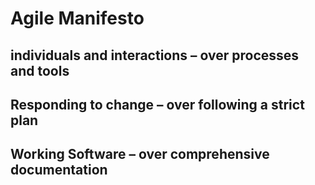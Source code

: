 # Agile Manifesto #
## individuals and interactions – over processes and tools ##
## Responding to change – over following a strict plan ##
## Working Software – over comprehensive documentation ##
